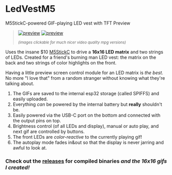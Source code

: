 # LedVestM5
M5StickC-powered GIF-playing LED vest with TFT Preview

> [![preview](https://thumbs.gfycat.com/HugeCarefulAldabratortoise-size_restricted.gif)](https://gfycat.com/hugecarefulaldabratortoise)
> [![preview](https://thumbs.gfycat.com/VelvetyMediocreIrishwaterspaniel-size_restricted.gif)](https://gfycat.com/VelvetyMediocreIrishwaterspaniel)
> 
> <sub>_(images clickable for much nicer video quality mpg versions)_</sub>

Uses the insane $10 [M5StickC](https://m5stack.com/products/stick-c) to drive a **16x16 LED matrix** and two strings of LEDs. 
Created for a friend's burning man LED vest: the matrix on the back and two strings of color highlights on the front.

Having a little preview screen control module for an LED matrix is _the best_. No more "I love that" from a random stranger without knowing what they're talking about.

1. The GIFs are saved to the internal esp32 storage (called SPIFFS) and easily uploaded. 
1. Everything _can_ be powered by the internal battery but **really** shouldn't be. 
1. Easily powered via the USB-C port on the bottom and connected with the output pins on top.
1. Brightness control (of all LEDs and display), manual or auto play, and next gif are controlled by buttons.
1. The front LEDs are _color-reactive_ to the currently playing gif!
1. The autoplay mode fades in&out so that the display is never jarring and awful to look at.

### Check out the [releases](https://github.com/t413/LedVestM5/releases) for compiled binaries **_and the 16x16 gifs I created!_**
